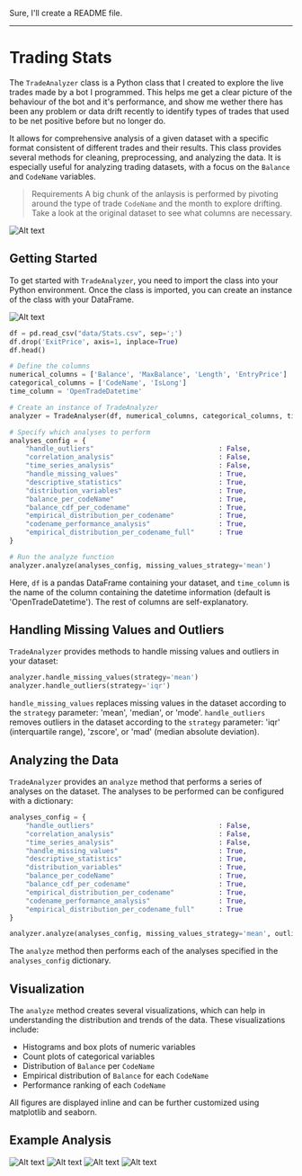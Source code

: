 Sure, I'll create a README file. 

---

# Trading Stats
The `TradeAnalyzer` class is a Python class that I created to explore the live trades made by a bot I programmed. This helps me get a clear picture of the behaviour of the bot and it's performance, and show me wether there has been any problem or data drift recently to identify types of trades that used to be net positive before but no longer do.

It allows for comprehensive analysis of a given dataset with a specific format consistent of different trades and their results. This class provides several methods for cleaning, preprocessing, and analyzing the data. It is especially useful for analyzing trading datasets, with a focus on the `Balance` and `CodeName` variables.

> Requirements
> A big chunk of the anlaysis is performed by pivoting around the type of trade `CodeName` and the month to explore drifting. Take a look at the original dataset to see what columns are necessary.

![Alt text](img/image-1.png)


## Getting Started
To get started with `TradeAnalyzer`, you need to import the class into your Python environment. Once the class is imported, you can create an instance of the class with your DataFrame.

![Alt text](img/image-3.png)

```python
df = pd.read_csv("data/Stats.csv", sep=';')
df.drop('ExitPrice', axis=1, inplace=True)
df.head()

# Define the columns
numerical_columns = ['Balance', 'MaxBalance', 'Length', 'EntryPrice']
categorical_columns = ['CodeName', 'IsLong']
time_column = 'OpenTradeDatetime'

# Create an instance of TradeAnalyzer
analyzer = TradeAnalyser(df, numerical_columns, categorical_columns, time_column)

# Specify which analyses to perform
analyses_config = {
    "handle_outliers"                               : False,
    "correlation_analysis"                          : False,
    "time_series_analysis"                          : False,
    "handle_missing_values"                         : True,
    "descriptive_statistics"                        : True,
    "distribution_variables"                        : True,
    "balance_per_codeName"                          : True,
    "balance_cdf_per_codename"                      : True,
    "empirical_distribution_per_codename"           : True,
    "codename_performance_analysis"                 : True,
    "empirical_distribution_per_codename_full"      : True
}

# Run the analyze function
analyzer.analyze(analyses_config, missing_values_strategy='mean')
```

Here, `df` is a pandas DataFrame containing your dataset, and `time_column` is the name of the column containing the datetime information (default is 'OpenTradeDatetime').
The rest of columns are self-explanatory.

## Handling Missing Values and Outliers
`TradeAnalyzer` provides methods to handle missing values and outliers in your dataset:

```python
analyzer.handle_missing_values(strategy='mean')
analyzer.handle_outliers(strategy='iqr')
```
`handle_missing_values` replaces missing values in the dataset according to the `strategy` parameter: 'mean', 'median', or 'mode'. 
`handle_outliers` removes outliers in the dataset according to the `strategy` parameter: 'iqr' (interquartile range), 'zscore', or 'mad' (median absolute deviation). 

## Analyzing the Data
`TradeAnalyzer` provides an `analyze` method that performs a series of analyses on the dataset. The analyses to be performed can be configured with a dictionary:

```python
analyses_config = {
    "handle_outliers"                               : False,
    "correlation_analysis"                          : False,
    "time_series_analysis"                          : False,
    "handle_missing_values"                         : True,
    "descriptive_statistics"                        : True,
    "distribution_variables"                        : True,
    "balance_per_codeName"                          : True,
    "balance_cdf_per_codename"                      : True,
    "empirical_distribution_per_codename"           : True,
    "codename_performance_analysis"                 : True,
    "empirical_distribution_per_codename_full"      : True
}

analyzer.analyze(analyses_config, missing_values_strategy='mean', outliers_strategy='iqr')
```
The `analyze` method then performs each of the analyses specified in the `analyses_config` dictionary.

## Visualization
The `analyze` method creates several visualizations, which can help in understanding the distribution and trends of the data. These visualizations include:
- Histograms and box plots of numeric variables
- Count plots of categorical variables
- Distribution of `Balance` per `CodeName`
- Empirical distribution of `Balance` for each `CodeName`
- Performance ranking of each `CodeName`

All figures are displayed inline and can be further customized using matplotlib and seaborn.


## Example Analysis
![Alt text](img/image.png)
![Alt text](img/image-2.png)
![Alt text](img/image-4.png)
![Alt text](img/image-5.png)

